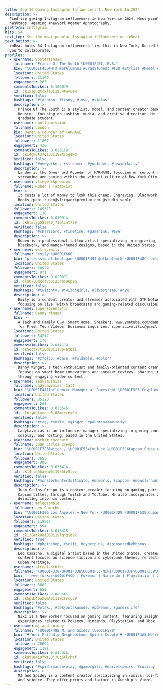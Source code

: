 ```yaml
---
title: Top 10 Gaming Instagram Influencers In New York In 2024
description: >-
  Find top gaming Instagram influencers in New York in 2024. Most popular
  hashtags: #gaming #newyork #gamer #photography.
platform: Instagram
hits: 54
text_top: See the most popular Instagram influencers on inBeat.
text_bottom: >-
  inBeat holds 54 Instagram influencers like this in New York, United States for
  you to collaborate.
profiles:
  - username: vonterashaad
    fullname: "Prince Of The South \U0001F451, B.S."
    bio: "\U0001F4CD#HTX #SUAlumnus #GradStudent #TSU #Stylist #Model #ContentCreator #CreativeDirector #PR #AllThingsMedia"
    location: United States
    followers: 21148
    engagement: 263
    commentsToLikes: 0.106019
    id: ck15sguqtcxli0i19340wvuew
    verified: false
    hashtags: '#fashion, #funny, #love, #status'
    description: >-
      Prince Of The South is a stylist, model, and content creator based in
      Houston, focusing on fashion, media, and creative direction. He is also a
      graduate student.
  - username: apollosmission
    fullname: Landon
    bio: Owner & Founder of KARNAGE
    location: United States
    followers: 11807
    engagement: 430
    commentsToLikes: 0.026159
    id: ck14gv0t376150i192ts5gewd
    verified: false
    hashtags: '#newyorker, #streamer, #youtuber, #newyorkcity'
    description: >-
      Landon is the Owner and Founder of KARNAGE, focusing on content related to
      streaming and gaming within the vibrant culture of New York City.
  - username: vliegwerkpremium
    fullname: Ruben | Tattooist
    bio: >-
      It costs a lot of money to look this cheap. Engraving, Blackwork & Manga
      Books open: ruben@vliegwerkpremium.com @studio.sable
    location: United States
    followers: 149370
    engagement: 136
    commentsToLikes: 0.010914
    id: ck6tmljg5829a0j71elxmt7l9
    verified: false
    hashtags: '#charizard, #fineline, #gamerink, #eye'
    description: >-
      Ruben is a professional tattoo artist specializing in engraving,
      blackwork, and manga-themed designs, based in the United States.
  - username: extra.emily
    fullname: "emily \U0001F600"
    bio: "professional hooligan \U0001F495 @otknetwork \U0001F48C: extraemily@mythictalent.com ↓ i’m live on twitch! ✨"
    location: United States
    followers: 58980
    engagement: 871
    commentsToLikes: 0.020871
    id: cla07l0dcotv30i23rpa0np9q
    verified: false
    hashtags: '#twitchtv, #twitchgirls, #livestream, #nyc'
    description: >-
      Emily is a content creator and streamer associated with OTK Network,
      focusing on live Twitch broadcasts and gaming-related discussions.
  - username: superscientific
    fullname: Danny Winget
    bio: >-
      A Tech and Family Guy. Smart Home. Sneakers. www.youtube.com/dannywinget
      for Fresh Tech Videos! Business inquiries: superscientific@gmail.com
    location: United States
    followers: 54212
    engagement: 176
    commentsToLikes: 0.041118
    id: ck5cctx7ti0dl0i11vp4etb1i
    verified: false
    hashtags: '#zfold3, #case, #foldable, #color'
    description: >-
      Danny Winget, a tech enthusiast and family-oriented content creator,
      focuses on smart home innovations and sneaker reviews, sharing insights
      through engaging video content.
  - username: ladylavinias
    fullname: LadyLavinias (Cat)
    bio: "\U0001F4A1Influencer Manager at Gamesight \U0001F9F5 Cosplayer \U0001F3A4 Host ⚔️ Gamer"
    location: United States
    followers: 85123
    engagement: 398
    commentsToLikes: 0.023545
    id: clnrydgfmeqeu0j08miyiex9h
    verified: false
    hashtags: '#tcg, #smile, #ginger, #pokemoncommunity'
    description: >-
      LadyLavinias is an influencer manager specializing in gaming content,
      cosplay, and hosting, based in the United States.
  - username: mother_coconutz
    fullname: Juan Carlos Crespo
    bio: "\U0001F7E3Twitch / \U0001F534YouTube \U0001F3C6Capcom Press Center Member \U0001F698Auto Detailer \U0001F4CDLocation: New York"
    location: United States
    followers: 3653
    engagement: 908
    commentsToLikes: 0.035414
    id: ck14hld5hawai0i19x5kv5tev
    verified: false
    hashtags: '#monsterhunter3ultimate, #mhworld, #capcom, #monsterhunterworld'
    description: >-
      Juan Carlos Crespo is a content creator focusing on gaming, particularly
      Capcom titles, through Twitch and YouTube. He also incorporates auto
      detailing into his content.
  - username: mrleozombie
    fullname: Leo Camacho
    bio: "\U0001F306 Los Angeles ↔️ New York \U0001F3D9 \U0001F539 Cuban \U0001F1E8\U0001F1FA \U0001F538 Digital Artist \U0001F539 Nerd/Geek \U0001F538"
    location: United States
    followers: 119817
    engagement: 594
    commentsToLikes: 0.018428
    id: ck1384tk0ei850i19lgfgjg9k
    verified: true
    hashtags: '#photoshop, #scifi, #cyberpunk, #sponsoredbyhbomax'
    description: >-
      Leo Camacho, a digital artist based in the United States, creates engaging
      content focused on science fiction and cyberpunk themes, reflecting his
      Cuban heritage.
  - username: streetsofniki
    fullname: "\U0001F338\U0001F33B\U0001F33FNiki\U0001F33F\U0001F33B\U0001F338"
    bio: "| New Yorker\U0001F4CD | Pokemon | Nintendo | Playstation | Xbox | Experience gaming through a lens ○ Do small things with great love ♡ DM for Collab ✉"
    location: United States
    followers: 6082
    engagement: 659
    commentsToLikes: 0.069565
    id: ck5pvb46wh0m40i119z8rcyo9
    verified: false
    hashtags: '#otaku, #tokyootakumode, #pokemon, #gamerslife'
    description: >-
      Niki is a New Yorker focused on gaming content, featuring insights and
      experiences related to Pokemon, Nintendo, PlayStation, and Xbox.
  - username: mj_and_spidey
    fullname: "\U0001F48B MJ and Spidey \U0001F578"
    bio: "♥️ Your Friendly Neighborhood Spider-Couple ♥️ \U0001F4A5 We're in Gunship's Video! \U0001F539 Get prints at MJandSpidey.com \U0001F6F8 #MJandSpidey Comics/SciFi/Gaming/Science"
    location: United States
    followers: 20694
    engagement: 1181
    commentsToLikes: 0.054528
    id: ck8t784i9fwt00j78q50lrhtf
    verified: false
    hashtags: '#spidermancosplay, #gamergirl, #marvelcomics, #cosplay'
    description: >-
      MJ and Spidey is a content creator specializing in comics, sci-fi, gaming,
      and science. They offer prints and feature in Gunship's Video.
---
```


